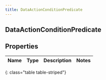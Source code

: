 ```yaml
---
title: DataActionConditionPredicate
---
```

## DataActionConditionPredicate


## Properties

| Name | Type | Description | Notes |
| ------------ | ------------- | ------------- | ------------- |
{: class="table table-striped"}




